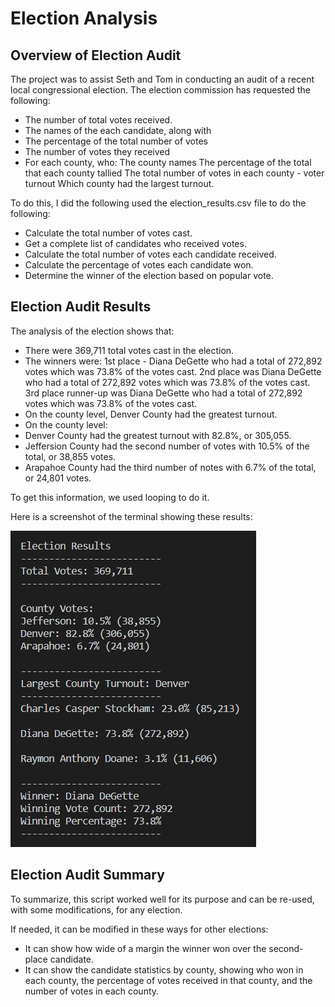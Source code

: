 # Election Analysis

## Overview of Election Audit
The project was to assist Seth and Tom in conducting an audit of a  recent local congressional election. The election commission has requested the following:
*  The number of total votes received.
*  The names of the each candidate, along with
*  The percentage of the total number of votes
*  The number of votes they received
* For each county, who:
	The county names
	The percentage of the total that each county tallied
	The total number of votes in each county - voter turnout
	Which county had the largest turnout.

To do this, I did the following used the election_results.csv file to do the following:
- Calculate the total number of votes cast.
- Get a complete list of candidates who received votes.
- Calculate the total number of votes each candidate received.
-  Calculate the percentage of votes each candidate won.
-  Determine the winner of the election based on popular vote.

## Election Audit Results
The analysis of the election shows that:
- There were 369,711 total votes cast in the election.
- The winners were:
	1st place - Diana DeGette who had a total of 272,892 votes which was 73.8% of the votes cast.
	2nd place was Diana DeGette who had a total of 272,892 votes which was 73.8% of the votes cast.
	3rd place runner-up was Diana DeGette who had a total of 272,892 votes which was 73.8% of the votes cast.
- On the county level, Denver County had the greatest turnout.
- On the county level:
- 	Denver County had the greatest turnout with 82.8%, or 305,055.
- 	Jeffersion County had the second number of votes with 10.5% of the total, or 38,855 votes.
- 	Arapahoe County had the third number of notes with 6.7% of the total, or 24,801 votes.

To get this information, we used looping to do it.

Here is a screenshot of the terminal showing these results:

![](./Resources/election_results.png)  



## Election Audit Summary
To summarize, this script worked well for its purpose and can be re-used, with some modifications, for any election. 

If needed, it can be modified in these ways for other elections:
- It can show how wide of a margin the winner won over the second-place candidate.
- It can show the candidate statistics by county, showing who won in each county, the percentage of votes received in that county, and the number of votes in each county.



